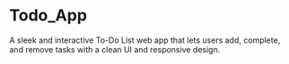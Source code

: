 # Todo_App
A sleek and interactive To-Do List web app that lets users add, complete, and remove tasks with a clean UI and responsive design.
